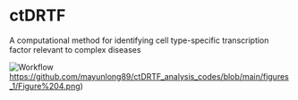 # ctDRTF
A computational method for identifying cell type-specific transcription factor relevant to complex diseases



![Workflow](https://github.com/mayunlong89/ctDRTF_analysis_codes/blob/main/figures_1/Figure%204.png)https://github.com/mayunlong89/ctDRTF_analysis_codes/blob/main/figures_1/Figure%204.png)
